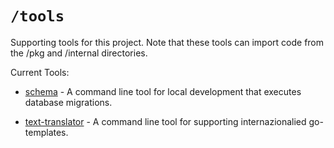 # `/tools`

Supporting tools for this project. Note that these tools can import code from the /pkg and /internal directories.

Current Tools:
* [schema](https://gitlab.com/geeks-accelerator/oss/saas-starter-kit/tree/master/tools/schema) - A command line tool for 
local development that executes database migrations. 

* [text-translator](https://gitlab.com/geeks-accelerator/oss/saas-starter-kit/tree/master/tools/text-translator) - A 
command line tool for supporting internazionalied go-templates.
